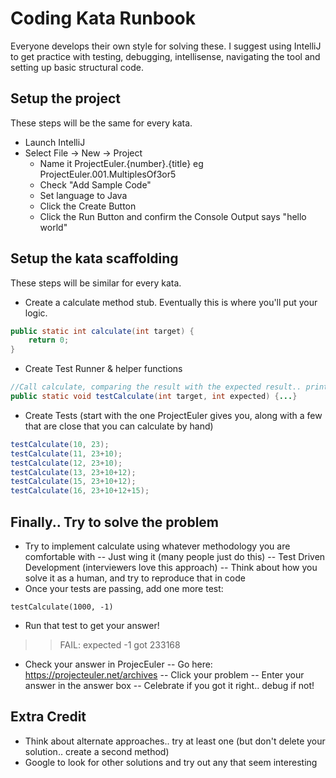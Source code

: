 # Coding Kata Runbook

Everyone develops their own style for solving these.  I suggest using IntelliJ to
get practice with testing, debugging, intellisense, navigating the tool and setting up basic structural code.

## Setup the project
These steps will be the same for every kata.

- Launch IntelliJ
- Select File -> New -> Project
    - Name it ProjectEuler.{number}.{title}   eg ProjectEuler.001.MultiplesOf3or5
    - Check "Add Sample Code"
    - Set language to Java
    - Click the Create Button
    - Click the Run Button and confirm the Console Output says "hello world"

## Setup the kata scaffolding
These steps will be similar for every kata.

- Create a calculate method stub. Eventually this is where you'll put your logic.

```Java
public static int calculate(int target) {
    return 0; 
}
```

- Create Test Runner & helper functions

```Java
//Call calculate, comparing the result with the expected result.. printing PASS or FAIL accordingly
public static void testCalculate(int target, int expected) {...}
```

- Create Tests (start with the one ProjectEuler gives you, along with a few that are close that you can calculate by hand)
```Java
testCalculate(10, 23);
testCalculate(11, 23+10);
testCalculate(12, 23+10);
testCalculate(13, 23+10+12);
testCalculate(15, 23+10+12);
testCalculate(16, 23+10+12+15);
```

## Finally.. Try to solve the problem

- Try to implement calculate using whatever methodology you are comfortable with
  -- Just wing it (many people just do this)
  -- Test Driven Development (interviewers love this approach)
  -- Think about how you solve it as a human, and try to reproduce that in code
- Once your tests are passing, add one more test:
```JS
testCalculate(1000, -1)
```
- Run that test to get your answer!
>> FAIL: expected -1 got 233168
- Check your answer in ProjecEuler
  -- Go here: https://projecteuler.net/archives
  -- Click your problem
  -- Enter your answer in the answer box
  -- Celebrate if you got it right.. debug if not!

## Extra Credit
- Think about alternate approaches.. try at least one (but don't delete your solution.. create a second method)
- Google to look for other solutions and try out any that seem interesting

